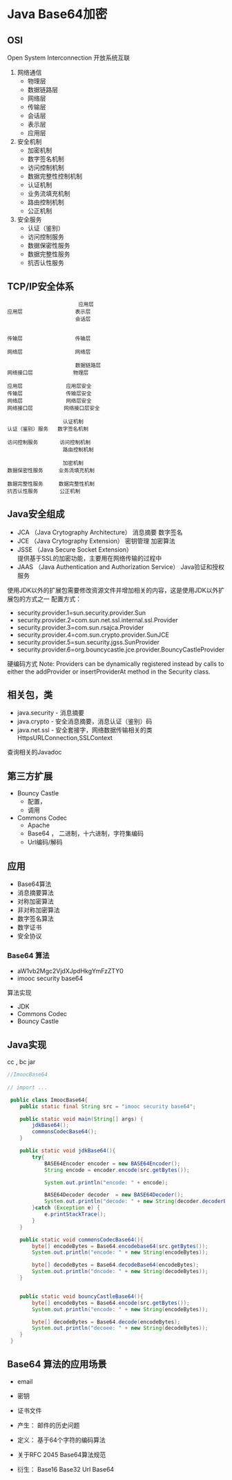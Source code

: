 
# Java Base64加密

## OSI

Open System Interconnection 开放系统互联

1. 网络通信
    * 物理层
    * 数据链路层
    * 网络层
    * 传输层
    * 会话层
    * 表示层
    * 应用层
2. 安全机制
    * 加密机制
    * 数字签名机制
    * 访问控制机制
    * 数据完整性控制机制
    * 认证机制
    * 业务流填充机制
    * 路由控制机制
    * 公正机制
3. 安全服务
    * 认证（鉴别）
    * 访问控制服务
    * 数据保密性服务
    * 数据完整性服务
    * 抗否认性服务


## TCP/IP安全体系

```
                       应用层
应用层                 表示层
                      会话层  


传输层                 传输层

网络层                 网络层

                      数据链路层
网络接口层             物理层
```


```
应用层              应用层安全
传输层              传输层安全
网络层              网络层安全
网络接口层          网络接口层安全
```

```
                  认证机制
认证（鉴别）服务   数字签名机制

访问控制服务       访问控制机制
                  路由控制机制

                  加密机制
数据保密性服务     业务流填充机制

数据完整性服务     数据完整性机制
抗否认性服务       公正机制
```




## Java安全组成

* JCA （Java Crytography Architecture）  消息摘要 数字签名
* JCE （Java Crytography Extension）     密钥管理 加密算法
* JSSE （Java Secure Socket Extension）  
提供基于SSL的加密功能，主要用在网络传输的过程中
* JAAS （Java Authentication and Authorization Service）
Java验证和授权服务


使用JDK以外的扩展包需要修改资源文件并增加相关的内容，这是使用JDK以外扩展包的方式之一
配置方式：
* security.provider.1=sun.security.provider.Sun
* security.provider.2=com.sun.net.ssl.internal.ssl.Provider
* security.provider.3=com.sun.rsajca.Provider
* security.provider.4=com.sun.crypto.provider.SunJCE
* security.provider.5=sun.security.jgss.SunProvider
* security.provider.6=org.bouncycastle.jce.provider.BouncyCastleProvider

硬编码方式
 Note: Providers can be dynamically registered instead by calls to
 either the addProvider or insertProviderAt method in the Security
 class.


## 相关包，类

* java.security - 消息摘要
* java.crypto - 安全消息摘要，消息认证（鉴别）码
* java.net.ssl - 安全套接字，网络数据传输相关的类
  HttpsURLConnection,SSLContext

查询相关的Javadoc

## 第三方扩展

* Bouncy Castle
    * 配置，
    * 调用
* Commons Codec
    * Apache
    * Base64 ， 二进制，十六进制，字符集编码
    * Url编码/解码

## 应用

* Base64算法
* 消息摘要算法
* 对称加密算法
* 非对称加密算法
* 数字签名算法
* 数字证书
* 安全协议


### Base64 算法

* aW1vb2Mgc2VjdXJpdHkgYmFzZTY0
* imooc security base64

算法实现
* JDK
* Commons Codec
* Bouncy Castle

## Java实现
cc , bc jar 
```Java
//ImoocBase64
 
// import ...

 public class ImoocBase64{
    public static final String src = "imooc security base64";

    public static void main(String[] args) {
        jdkBase64();
        commonsCodecBase64();
    }

    public static void jdkBase64(){
        try{
            BASE64Encoder encoder = new BASE64Encoder();
            String encode = encoder.encode(src.getBytes());

            System.out.println("encode: " + encode);

            BASE64Decoder decoder  = new BASE64Decoder();
            System.out.println("decode: " + new String(decoder.decoderBuffer(encode)));
        }catch (Exception e) {
            e.printStackTrace();
        }
    }

    public static void commonsCodecBase64(){
        byte[] encodeBytes = Base64.encodebase64(src.getBytes());
        System.out.println("encode: " + new String(encodeBytes));

        byte[] decodeBytes = Base64.decodeBase64(encodeBytes);
        System.out.println("dncode: " + new String(decodeBytes));
    }


    public static void bouncyCastleBase64(){
        byte[] encodeBytes = Base64.encode(src.getBytes());
        System.out.println("encode: " + new String(encodeBytes));

        byte[] decodeBytes = Base64.decode(encodeBytes);
        System.out.println("decoee: " + new String(decodeBytes));
    }
 }


```

## Base64 算法的应用场景

* email
* 密钥
* 证书文件

* 产生： 邮件的历史问题
* 定义： 基于64个字符的编码算法
* 关于RFC 2045 Base64算法规范
* 衍生： Base16 Base32 Url Base64







